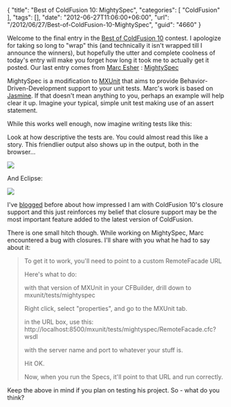 {
	"title": "Best of ColdFusion 10: MightySpec",
	"categories": [
		"ColdFusion"
	],
	"tags": [],
	"date": "2012-06-27T11:06:00+06:00",
	"url": "/2012/06/27/Best-of-ColdFusion-10-MightySpec",
	"guid": "4660"
}

Welcome to the final entry in the <a href="http://www.raymondcamden.com/index.cfm/2012/2/29/Best-of-Adobe-ColdFusion-10-Beta-Contest">Best of ColdFusion 10</a> contest. I apologize for taking so long to "wrap" this (and technically it isn't wrapped till I announce the winners), but hopefully the utter and complete coolness of today's entry will make you forget how long it took me to actually get it posted. Our last entry comes from <a href="http://blog.mxunit.org/">Marc Esher</a> :  <a href="https://github.com/mxunit/mxunit/tree/mightyspec">MightySpec</a>

MightySpec is a modification to <a href="http://mxunit.org/">MXUnit</a> that aims to provide Behavior-Driven-Development support to your unit tests. Marc's work is based on <a href="http://pivotal.github.com/jasmine/">Jasmine</a>. If that doesn't mean anything to you, perhaps an example will help clear it up. Imagine your typical, simple unit test making use of an assert statement.

<script src="https://gist.github.com/3004301.js?file=gistfile1.cfm"></script>

While this works well enough, now imagine writing tests like this:

<script src="https://gist.github.com/3004312.js?file=gistfile1.cfm"></script>

Look at how descriptive the tests are. You could almost read this like a story. This friendlier output also shows up in the output, both in the browser...

<img src="http://static.raymondcamden.com/images/mightyspec_in_browser.PNG" />

And Eclipse:

<img src="http://static.raymondcamden.com/images/mightyspec_in_eclipse.PNG" />

I've <a href="http://www.raymondcamden.com/index.cfm/2012/5/25/Taking-ColdFusion-Closures-all-the-way-to-11">blogged</a> before about how impressed I am with ColdFusion 10's closure support and this just reinforces my belief that closure support may be the most important feature added to the latest version of ColdFusion.

There is one small hitch though. While working on MightySpec, Marc encountered a bug with closures. I'll share with you what he had to say about it:

<blockquote>
To get it to work, you'll need to point to a custom RemoteFacade URL

Here's what to do:

with that version of MXUnit in your CFBuilder, drill down to
mxunit/tests/mightyspec

Right click, select "properties", and go to the MXUnit tab.

in the URL box, use this:
http://localhost:8500/mxunit/tests/mightyspec/RemoteFacade.cfc?wsdl

with the server name and port to whatever your stuff is.

Hit OK.

Now, when you run the Specs, it'll point to that URL and run correctly.
</blockquote>

Keep the above in mind if you plan on testing his project. So - what do you think?